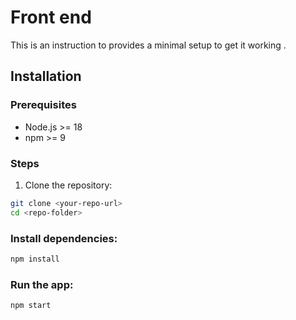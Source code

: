 # Front end

This is an instruction to provides a minimal setup to get it working .

## Installation

### Prerequisites
- Node.js >= 18
- npm >= 9

### Steps
1. Clone the repository:
```bash
git clone <your-repo-url>
cd <repo-folder>
```
### Install dependencies:
```bash
npm install
```
### Run the app:
```bash
npm start
```
